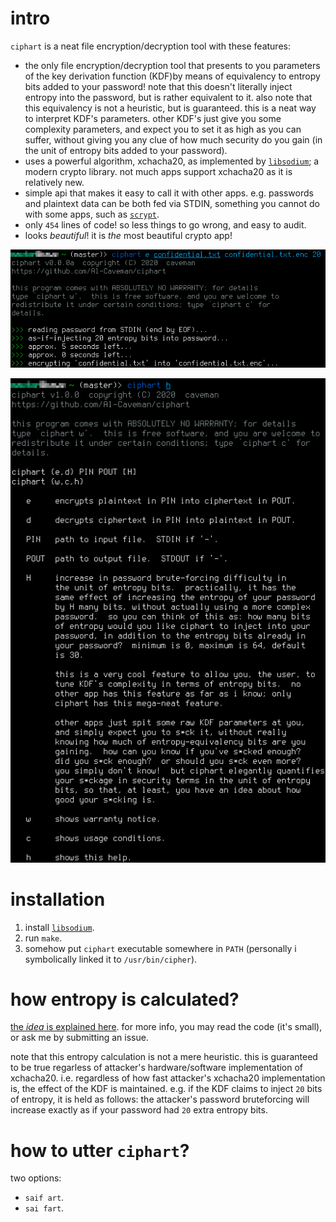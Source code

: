 # intro

`ciphart` is a neat file encryption/decryption tool with these features:

- the only file encryption/decryption tool that presents to you parameters
  of the key derivation function (KDF)by means of equivalency to entropy
  bits added to your password!  note that this doesn't literally inject
  entropy into the password, but is rather equivalent to it.  also note
  that this equivalency is not a heuristic, but is guaranteed.  this is a
  neat way to interpret KDF's parameters.  other KDF's just give you some
  complexity parameters, and expect you to set it as high as you can
  suffer, without giving you any clue of how much security do you gain (in
  the unit of entropy bits added to your password).
- uses a powerful algorithm, xchacha20, as implemented by
  [`libsodium`](https://libsodium.gitbook.io/doc/); a modern crypto
  library.  not much apps support xchacha20 as it is relatively new.
- simple api that makes it easy to call it with other apps.  e.g. passwords
  and plaintext data can be both fed via STDIN, something you cannot do
  with some apps, such as [`scrypt`](https://www.tarsnap.com/scrypt.html).
- only `454` lines of code!  so less things to go wrong, and easy to audit.
- looks _beautiful_!  it is _the_ most beautiful crypto app!

<p align="center">
    <img src="pics/1.png">
</p>

<p align="center">
    <img src="pics/2.png">
</p>

# installation

1.  install [`libsodium`](https://libsodium.gitbook.io/doc/).
2. run `make`.
3. somehow put `ciphart` executable somewhere in `PATH` (personally i
   symbolically linked it to `/usr/bin/cipher`).

# how entropy is calculated?

[the _idea_ is explained
here](https://crypto.stackexchange.com/questions/85676/how-to-estimate-the-maximum-computational-cost-bound-for-key-derivation-function).
for more info, you may read the code (it's small), or ask me by submitting
an issue.

note that this entropy calculation is not a mere heuristic.  this is
guaranteed to be true regarless of attacker's hardware/software
implementation of xchacha20.  i.e. regardless of how fast attacker's
xchacha20 implementation is, the effect of the KDF is maintained.  e.g. if
the KDF claims to inject `20` bits of entropy, it is held as follows:  the
attacker's password bruteforcing will increase exactly as if your password
had `20` extra entropy bits.


# how to utter `ciphart`?

two options:

- `saif art`.
- `sai fart`.
